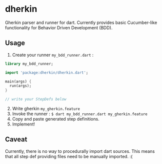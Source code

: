 dherkin
=======

Gherkin parser and runner for dart.
Currently provides basic Cucumber-like functionality
for Behavior Driven Development (BDD).


Usage
-----

1. Create your runner `my_bdd_runner.dart` :

``` dart
library my_bdd_runner;

import 'package:dherkin/dherkin.dart';

main(args) {
  run(args);
}

// write your StepDefs below
```

2. Write gherkin `my_gherkin.feature`
3. Invoke the runner : `$ dart my_bdd_runner.dart my_gherkin.feature`
4. Copy and paste generated step definitions.
5. Implement!


Caveat
------

Currently, there is no way to procedurally import dart sources.
This means that all step def providing files need to be manually imported.  :(